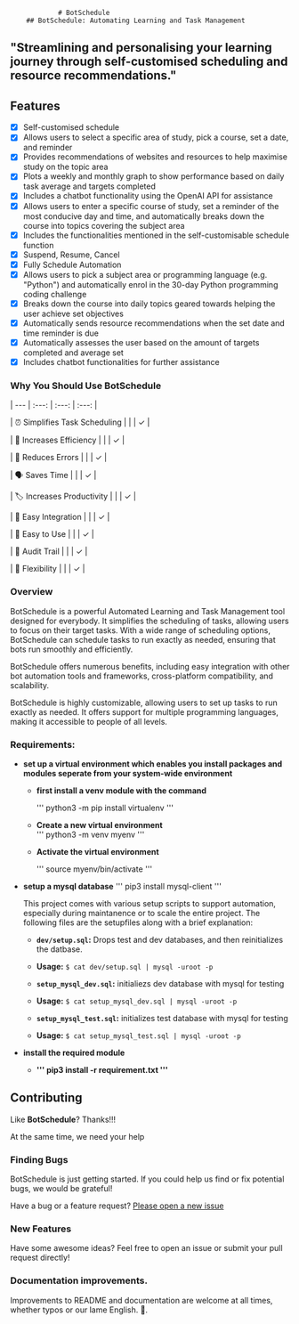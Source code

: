 				# BotSchedule
		## BotSchedule: Automating Learning and Task Management
## "Streamlining and personalising your learning journey through self-customised scheduling and resource recommendations."


## Features

- [x] Self-customised schedule
- [x] Allows users to select a specific area of study, pick a course, set a date, and reminder 
- [x] Provides recommendations of websites and resources to help maximise study on the topic area
- [x] Plots a weekly and monthly graph to show performance based on daily task average and targets completed 
- [x] Includes a chatbot functionality using the OpenAI API for assistance 
- [x] Allows users to enter a specific course of study, set a reminder of the most conducive day and time, and automatically breaks down the course into topics covering the subject area 
- [x] Includes the functionalities mentioned in the self-customisable schedule function
- [x] Suspend, Resume, Cancel
- [x] Fully Schedule Automation 
- [x] Allows users to pick a subject area or programming language (e.g. "Python") and automatically enrol in the 30-day Python programming coding challenge
- [x] Breaks down the course into daily topics geared towards helping the user achieve set objectives
- [x] Automatically sends resource recommendations when the set date and time reminder is due
- [x] Automatically assesses the user based on the amount of targets completed and average set
- [x] Includes chatbot functionalities for further assistance

### Why You Should Use BotSchedule

| --- | :---: | :---: | :---: |

| ⏰ Simplifies Task Scheduling |  |   | ✓ |

| 📆 Increases Efficiency |  | | ✓ |

| 🌈 Reduces Errors | | | ✓ |

| 🗣️ Saves Time | | | ✓ |

| 🏷 Increases Productivity | | | ✓ |

| 📝 Easy Integration | | | ✓ |

| 🎡 Easy to Use | |  | ✓ |

| 🚦 Audit Trail | |  | ✓ |

| 🍰 Flexibility | | | ✓ |

### Overview

BotSchedule is a powerful Automated Learning and Task Management tool designed for everybody. It simplifies the scheduling of tasks, allowing users to focus on their target tasks. With a wide range of scheduling options, BotSchedule can schedule tasks to run exactly as needed, ensuring that bots run smoothly and efficiently.

BotSchedule offers numerous benefits, including easy integration with other bot automation tools and frameworks, cross-platform compatibility, and scalability.

BotSchedule is highly customizable, allowing users to set up tasks to run exactly as needed. It offers support for multiple programming languages, making it accessible to people of all levels. 


### Requirements:

* **set up a virtual environment which enables you install packages and modules seperate from your system-wide environment**
	
	* **first install a venv module with the command**
	
		''' python3 -m pip install virtualenv '''
	
	* **Create a new virtual environment**    
		'''  python3 -m venv myenv '''
	
	* **Activate the virtual environment**







 	
		'''  source myenv/bin/activate '''
	

* **setup a mysql database**
	''' pip3 install mysql-client '''
	


    This project comes with various setup scripts to support automation, especially
    during maintanence or to scale the entire project.  The following files are the
     setupfiles along with a brief explanation:
  
    * **`dev/setup.sql`:** Drops test and dev databases, and then reinitializes
     the datbase.
  
    * **Usage:** `$ cat dev/setup.sql | mysql -uroot -p`
  
    * **`setup_mysql_dev.sql`:** initialiezs dev database with mysql for testing
 
    * **Usage:** `$ cat setup_mysql_dev.sql | mysql -uroot -p`
 
    * **`setup_mysql_test.sql`:** initializes test database with mysql for testing
  
    * **Usage:** `$ cat setup_mysql_test.sql | mysql -uroot -p`
    
	
* **install the required module**
	* **''' pip3 install -r requirement.txt '''**












## Contributing

Like **BotSchedule**? Thanks!!!

At the same time, we need your help

### Finding Bugs

BotSchedule is just getting started. If you could help us find or fix potential bugs, we would be grateful!

Have a bug or a feature request? [Please open a new issue](https://github.com/Nomynameisjames/Botschedule/issues)

### New Features

Have some awesome ideas? Feel free to open an issue or submit your pull request directly!

### Documentation improvements.

Improvements to README and documentation are welcome at all times, whether typos or our lame English. 🤣.

